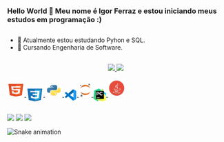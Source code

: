 ### Hello World 🖖 Meu nome é Igor Ferraz e estou iniciando meus estudos em programação :) 

##

- 🌱 Atualmente estou estudando Pyhon e SQL.
- 📕 Cursando Engenharia de Software.
<!--
- 🤔 I’m looking for help with ...
- ⚡ Fun fact: ...
🔭 Atualmente estou trabalhando em ...
  <img align="center" alt="Ferraz-Js" height="30" width="40" src="https://raw.githubusercontent.com/devicons/devicon/master/icons/javascript/javascript-plain.svg">
  <img align="center" alt="Ferraz-Ts" height="30" width="40" src="https://raw.githubusercontent.com/devicons/devicon/master/icons/typescript/typescript-plain.svg">
  <img align="right" alt="Igor-Pic" height="150" style="border-radius:50px;" src="https://github.com/Igor-Ferraz7/midiaa/blob/main/Imagem%20do%20WhatsApp%20de%202022-12-30%20à(s)%2023.50.19.jpg">
-->

##

<div align="center">
  <a href="https://github.com/Igor-Ferraz7">
  <img height="180em" src="https://github-readme-stats.vercel.app/api?username=Igor-Ferraz&show_icons=true&theme=radical&include_all_commits=true&count_private=true"/>
  <img height="180em" src="https://github-readme-stats.vercel.app/api/top-langs/?username=Igor-Ferraz7&layout=compact&langs_count=7&theme=radical"/>
</div>
<div style="display: inline_block"><br>
  <img "img-align=center" alt="Ferraz-HTML" height="30" width="40" src="https://raw.githubusercontent.com/devicons/devicon/master/icons/html5/html5-original.svg">
  <img align="center" alt="Ferraz-CSS" height="30" width="40" src="https://raw.githubusercontent.com/devicons/devicon/master/icons/css3/css3-original.svg">
  <img "img-align=down" alt="Ferraz-Python" height="30" width="40" src="https://raw.githubusercontent.com/devicons/devicon/master/icons/python/python-original.svg">
  <img align="center" alt="Ferraz-VSCode" height="30" width="30" src="https://github.com/Igor-Ferraz7/Igor-Ferraz7/blob/main/file_type_vscode_icon_130084.png">
  <img align="up" alt="Ferraz-Jupyter" height="30" width="30" src="https://github.com/Igor-Ferraz7/Igor-Ferraz7/blob/main/jupyter-3628867-3030007.png">
  <img align="center" alt="Ferraz-PyCharm" height="30" width="30" src= "https://github.com/Igor-Ferraz7/Igor-Ferraz7/blob/main/pycharm-icon-256x256-i0h4aul7.png">
  <img "img-align=down" alt="Ferraz-Java" height="40" width="40" src="https://github.com/Igor-Ferraz7/Igor-Ferraz7/blob/main/java-icon.png">
</div>

##

<div> 
  <a href="https://www.youtube.com/channel/UC6wlXOhJ1cP8u8xHt5eBwZQ" target="_blank"><img src="https://img.shields.io/badge/YouTube-FF0000?style=for-the-badge&logo=youtube&logoColor=white" target="_blank"></a>
  <a href="https://www.instagram.com/_igor_sfa/" target="_blank"><img src="https://img.shields.io/badge/-Instagram-%23E4405F?style=for-the-badge&logo=instagram&logoColor=white" target="_blank"></a>
  <a href="https://www.linkedin.com/in/igor-ferraz-88017a260/"><img src="https://img.shields.io/badge/-LinkedIn-%230077B5?style=for-the-badge&logo=linkedin&logoColor=white" target="_blank"></a> 
 
  ![Snake animation](https://github.com/Igor-Ferraz7/Igor-Ferraz7/blob/output/github-contribution-grid-snake.svg)
 
</div>
